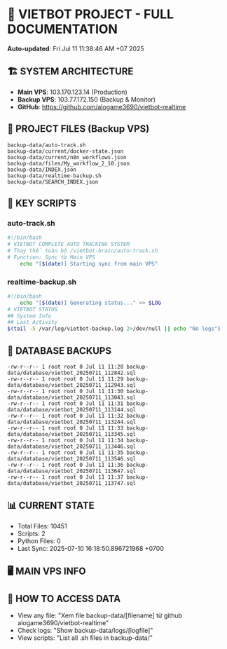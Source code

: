 # 🤖 VIETBOT PROJECT - FULL DOCUMENTATION
**Auto-updated**: Fri Jul 11 11:38:46 AM +07 2025

## 🏗️ SYSTEM ARCHITECTURE
- **Main VPS**: 103.170.123.14 (Production)
- **Backup VPS**: 103.77.172.150 (Backup & Monitor)
- **GitHub**: https://github.com/alogame3690/vietbot-realtime

## 📁 PROJECT FILES (Backup VPS)
```
backup-data/auto-track.sh
backup-data/current/docker-state.json
backup-data/current/n8n_workflows.json
backup-data/files/My_workflow_2_10.json
backup-data/INDEX.json
backup-data/realtime-backup.sh
backup-data/SEARCH_INDEX.json
```

## 🔧 KEY SCRIPTS
### auto-track.sh
```bash
#!/bin/bash
# VIETBOT COMPLETE AUTO TRACKING SYSTEM
# Thay thế toàn bộ /vietbot-brain/auto-track.sh
# Function: Sync từ Main VPS
    echo "[$(date)] Starting sync from main VPS"
```
### realtime-backup.sh
```bash
#!/bin/bash
    echo "[$(date)] Generating status..." >> $LOG
# VIETBOT STATUS
## System Info
## Last Activity
$(tail -5 /var/log/vietbot-backup.log 2>/dev/null || echo "No logs")
```

## 💾 DATABASE BACKUPS
```
-rw-r--r-- 1 root root 0 Jul 11 11:28 backup-data/database/vietbot_20250711_112842.sql
-rw-r--r-- 1 root root 0 Jul 11 11:29 backup-data/database/vietbot_20250711_112943.sql
-rw-r--r-- 1 root root 0 Jul 11 11:30 backup-data/database/vietbot_20250711_113043.sql
-rw-r--r-- 1 root root 0 Jul 11 11:31 backup-data/database/vietbot_20250711_113144.sql
-rw-r--r-- 1 root root 0 Jul 11 11:32 backup-data/database/vietbot_20250711_113244.sql
-rw-r--r-- 1 root root 0 Jul 11 11:33 backup-data/database/vietbot_20250711_113345.sql
-rw-r--r-- 1 root root 0 Jul 11 11:34 backup-data/database/vietbot_20250711_113446.sql
-rw-r--r-- 1 root root 0 Jul 11 11:35 backup-data/database/vietbot_20250711_113546.sql
-rw-r--r-- 1 root root 0 Jul 11 11:36 backup-data/database/vietbot_20250711_113647.sql
-rw-r--r-- 1 root root 0 Jul 11 11:37 backup-data/database/vietbot_20250711_113747.sql
```

## 📊 CURRENT STATE
- Total Files: 10451
- Scripts: 2
- Python Files: 0
- Last Sync: 2025-07-10 16:18:50.896721968 +0700

## 🖥️ MAIN VPS INFO


## 🚨 HOW TO ACCESS DATA
- View any file: "Xem file backup-data/[filename] từ github alogame3690/vietbot-realtime"
- Check logs: "Show backup-data/logs/[logfile]"
- View scripts: "List all .sh files in backup-data/"
